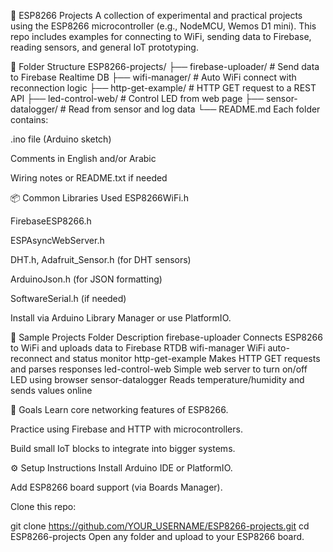 📡 ESP8266 Projects
A collection of experimental and practical projects using the ESP8266 microcontroller (e.g., NodeMCU, Wemos D1 mini).
This repo includes examples for connecting to WiFi, sending data to Firebase, reading sensors, and general IoT prototyping.

📁 Folder Structure
ESP8266-projects/
├── firebase-uploader/       # Send data to Firebase Realtime DB
├── wifi-manager/            # Auto WiFi connect with reconnection logic
├── http-get-example/        # HTTP GET request to a REST API
├── led-control-web/         # Control LED from web page
├── sensor-datalogger/       # Read from sensor and log data
└── README.md
Each folder contains:

.ino file (Arduino sketch)

Comments in English and/or Arabic

Wiring notes or README.txt if needed

📦 Common Libraries Used
ESP8266WiFi.h

FirebaseESP8266.h

ESPAsyncWebServer.h

DHT.h, Adafruit_Sensor.h (for DHT sensors)

ArduinoJson.h (for JSON formatting)

SoftwareSerial.h (if needed)

Install via Arduino Library Manager or use PlatformIO.

🚀 Sample Projects
Folder	Description
firebase-uploader	Connects ESP8266 to WiFi and uploads data to Firebase RTDB
wifi-manager	WiFi auto-reconnect and status monitor
http-get-example	Makes HTTP GET requests and parses responses
led-control-web	Simple web server to turn on/off LED using browser
sensor-datalogger	Reads temperature/humidity and sends values online

🧠 Goals
Learn core networking features of ESP8266.

Practice using Firebase and HTTP with microcontrollers.

Build small IoT blocks to integrate into bigger systems.

⚙️ Setup Instructions
Install Arduino IDE or PlatformIO.

Add ESP8266 board support (via Boards Manager).

Clone this repo:

git clone https://github.com/YOUR_USERNAME/ESP8266-projects.git
cd ESP8266-projects
Open any folder and upload to your ESP8266 board.
